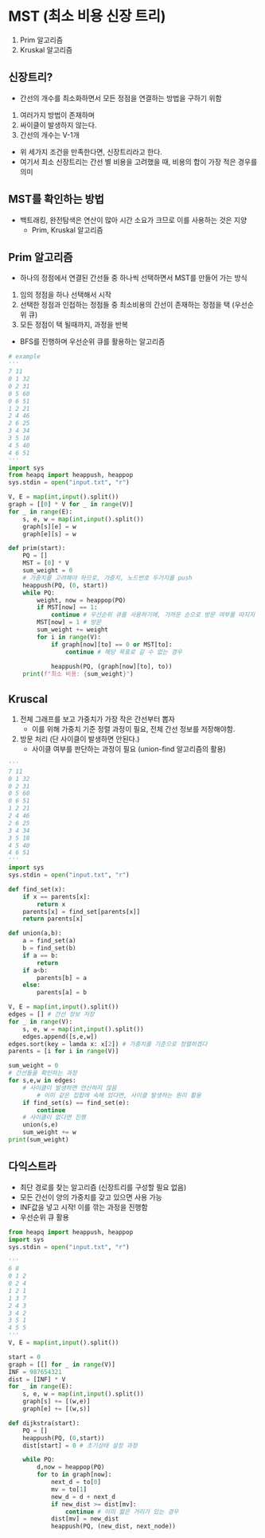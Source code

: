 # MST (최소 비용 신장 트리)
1. Prim 알고리즘
2. Kruskal 알고리즘

## 신장트리?
- 간선의 개수를 최소화하면서 모든 정점을 연결하는 방법을 구하기 위함
1. 여러가지 방법이 존재하며
2. 싸이클이 발생하지 않는다.
3. 간선의 개수는 V-1개
- 위 세가지 조건을 만족한다면, 신장트리라고 한다.
- 여기서 최소 신장트리는 간선 별 비용을 고려했을 때, 비용의 합이 가장 적은 경우를 의미

## MST를 확인하는 방법
- 백트래킹, 완전탐색은 연산이 많아 시간 소요가 크므로 이를 사용하는 것은 지양
    - Prim, Kruskal 알고리즘

## Prim 알고리즘
- 하나의 정점에서 연결된 간선들 중 하나씩 선택하면서 MST를 만들어 가는 방식
1. 임의 정점을 하나 선택해서 시작
2. 선택한 정점과 인접하는 정점들 중 최소비용의 간선이 존재하는 정점을 택 (우선순위 큐)
3. 모든 정점이 택 될때까지, 과정을 반복
- BFS를 진행하며 우선순위 큐를 활용하는 알고리즘
```python
# example
'''
7 11
0 1 32
0 2 31
0 5 60
0 6 51
1 2 21
2 4 46
2 6 25
3 4 34
3 5 18
4 5 40
4 6 51
'''
import sys
from heapq import heappush, heappop
sys.stdin = open("input.txt", "r")

V, E = map(int,input().split())
graph = [[0] * V for _ in range(V)]
for _ in range(E):
    s, e, w = map(int,input().split())
    graph[s][e] = w
    graph[e][s] = w

def prim(start):
    PQ = []
    MST = [0] * V
    sum_weight = 0
    # 가중치를 고려해야 하므로, 가중치, 노드번호 두가지를 push
    heappush(PQ, (0, start))
    while PQ:
        weight, now = heappop(PQ)
        if MST[now] == 1:
            continue # 우선순위 큐를 사용하기에, 가까운 순으로 방문 여부를 따지지 않는다. 따라서 필요
        MST[now] = 1 # 방문
        sum_weight += weight
        for i in range(V):
            if graph[now][to] == 0 or MST[to]:
                continue # 해당 목표로 갈 수 없는 경우
            
            heappush(PQ, (graph[now][to], to))
    print(f"최소 비용: {sum_weight}")
```

## Kruscal
1. 전체 그래프를 보고 가중치가 가장 작은 간선부터 뽑자
    - 이를 위해 가중치 기준 정렬 과정이 필요, 전체 간선 정보를 저장해야함.
2. 방문 처리 (단 사이클이 발생하면 안된다.)
    - 사이클 여부를 판단하는 과정이 필요 (union-find 알고리즘의 활용)

```python
'''
7 11
0 1 32
0 2 31
0 5 60
0 6 51
1 2 21
2 4 46
2 6 25
3 4 34
3 5 18
4 5 40
4 6 51
'''
import sys
sys.stdin = open("input.txt", "r")

def find_set(x):
    if x == parents[x]:
        return x
    parents[x] = find_set[parents[x]]
    return parents[x]

def union(a,b):
    a = find_set(a)
    b = find_set(b)
    if a == b:
        return
    if a<b:
        parents[b] = a
    else:
        parents[a] = b

V, E = map(int,input().split())
edges = [] # 간선 정보 저장
for _ in range(V):
    s, e, w = map(int,input().split())
    edges.append([s,e,w])
edges.sort(key = lamda x: x[2]) # 가중치를 기준으로 정렬하겠다
parents = [i for i in range(V)]

sum_weight = 0
# 간선들을 확인하는 과정
for s,e,w in edges:
    # 사이클이 발생하면 연산하지 않음
        # 이미 같은 집합에 속해 있다면, 사이클 발생하는 원리 활용
    if find_set(s) == find_set(e):
        continue
    # 사이클이 없다면 진행
    union(s,e)
    sum_weight += w
print(sum_weight)
```

## 다익스트라
- 최단 경로를 찾는 알고리즘 (신장트리를 구성할 필요 없음)
- 모든 간선이 양의 가중치를 갖고 있으면 사용 가능
- INF값을 넣고 시작! 이를 깎는 과정을 진행함
- 우선순위 큐 활용
```python
from heapq import heappush, heappop
import sys
sys.stdin = open("input.txt", "r")

'''
6 8
0 1 2
0 2 4
1 2 1
1 3 7
2 4 3
3 4 2
3 5 1
4 5 5
'''
V, E = map(int,input().split())

start = 0
graph = [[] for _ in range(V)]
INF = 987654321
dist = [INF] * V
for _ in range(E):
    s, e, w = map(int,input().split())
    graph[s] += [(w,e)]
    graph[e] += [(w,s)]

def dijkstra(start):
    PQ = []
    heappush(PQ, (0,start))
    dist[start] = 0 # 초기상태 설정 과정

    while PQ:
        d,now = heappop(PQ)
        for to in graph[now]:
            next_d = to[0]
            mv = to[1]
            new_d = d + next_d
            if new_dist >= dist[mv]:
                continue # 이미 짧은 거리가 있는 경우
            dist[mv] = new_dist
            heappush(PQ, (new_dist, next_node))

```